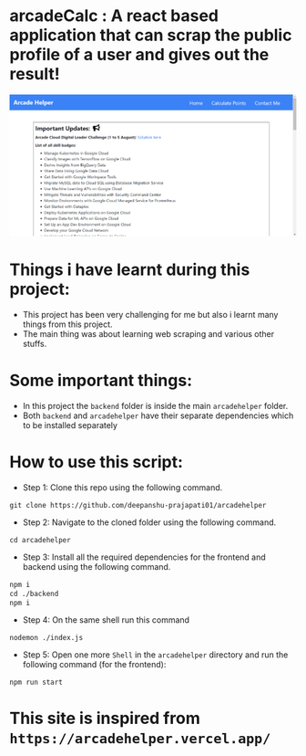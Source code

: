 
# arcadeCalc : A react based application that can scrap the public profile of a user and gives out the result!
![sample Image](https://github.com/deepanshu-prajapati01/arcadehelper/blob/master/sample.png)

# Things i have learnt during this project: 

* This project has been very challenging for me but also i learnt many things from this project.
* The main thing was about learning web scraping and various other stuffs. 

# Some important things: 

* In this project the `backend` folder is inside the main `arcadehelper` folder.
* Both `backend` and `arcadehelper` have their separate dependencies which to be installed separately


# How to use this script:

* Step 1: Clone this repo using the following command.

```shell
git clone https://github.com/deepanshu-prajapati01/arcadehelper
```

* Step 2: Navigate to the cloned folder using the following command.

```shell
cd arcadehelper
```

* Step 3: Install all the required dependencies for the frontend and backend using the following command.

```shell
npm i
cd ./backend
npm i
```


* Step 4: On the same shell run this command 

```shell
nodemon ./index.js
```

* Step 5: Open one more `Shell` in the `arcadehelper` directory and run the following command (for the frontend): 

```shell
npm run start
```

# This site is inspired from `https://arcadehelper.vercel.app/` 

